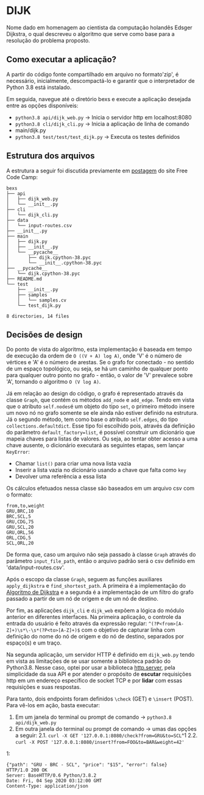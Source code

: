 # DIJK
Nome dado em homenagem ao cientista da computação holandês Edsger Dijkstra, o qual descreveu o algoritmo que serve como base para a resolução do problema proposto.

## Como executar a aplicação?
A partir do código fonte compartilhado em arquivo no formato'zip', é necessário, inicialmente, descompactá-lo e garantir que o interpretador de Python 3.8 está instalado.

Em seguida, navegue até o diretório bexs e execute a aplicação desejada entre as opções disponíveis:

- `python3.8 api/dijk_web.py` -> Inicia o servidor http em localhost:8080
- `python3.8 cli/dijk_cli.py` ->  Inicia a aplicação de linha de comando
- main/dijk.py
- `python3.8 test/test/test_dijk.py` -> Executa os testes definidos

## Estrutura dos arquivos

A estrutura a seguir foi discutida previamente em [postagem](https://www.freecodecamp.org/news/structuring-a-flask-restplus-web-service-for-production-builds-c2ec676de563/) do site Free Code Camp:

```
bexs
├── api
│   ├── dijk_web.py
│   └── __init__.py
├── cli
│   └── dijk_cli.py
├── data
│   └── input-routes.csv
├── __init__.py
├── main
│   ├── dijk.py
│   ├── __init__.py
│   └── __pycache__
│       ├── dijk.cpython-38.pyc
│       └── __init__.cpython-38.pyc
├── __pycache__
│   └── dijk.cpython-38.pyc
├── README.md
└── test
    ├── __init__.py
    ├── samples
    │   └── samples.cv
    └── test_dijk.py

8 directories, 14 files
```

## Decisões de design

Do ponto de vista do algoritmo, esta implementação é baseada em tempo de execução da ordem de `O ((V + A) log A)`, onde 'V' é o número de vértices e 'A' é o número de arestas. Se o grafo for conectado - no sentido de um espaço topológico, ou seja, se há um caminho de qualquer ponto para qualquer outro ponto no grafo - então, o valor de 'V' prevalece sobre 'A', tornando o algoritmo `O (V log A)`.

Já em relação ao design do código, o grafo é representado através da classe `Graph`, que contém os métodos `add_node` e `add_edge`. Tendo em vista que o atributo `self.nodes`é um objeto do tipo `set`, o primeiro método insere um novo nó no grafo somente se ele ainda não estiver definido na estrutura. Já o segundo método, tem como base o atributo `self.edges`, do tipo `collections.defaultdict`. Esse tipo foi escolhido pois, através da definição do parâmetro `default_factory=list`, é possível construir um dicionário que mapeia chaves para listas de valores. Ou seja, ao tentar obter acesso a uma chave ausente, o dicionário executará as seguintes etapas, sem lançar `KeyError`:

- Chamar `list()` para criar uma nova lista vazia
- Inserir a lista vazia no dicionário usando a chave que falta como `key`
- Devolver uma referência a essa lista

Os cálculos efetuados nessa classe são baseados em um arquivo csv com o formato:

```csv
from,to,weight
GRU,BRC,10
BRC,SCL,5
GRU,CDG,75
GRU,SCL,20
GRU,ORL,56
ORL,CDG,5
SCL,ORL,20
```
De forma que, caso um arquivo não seja passado à classe `Graph` através do parâmetro `input_file_path`, então o arquivo padrão será o csv definido em 'data/input-routes.csv'.

Após o escopo da classe `Graph`, seguem as funções auxiliares `apply_dijkstra` e `find_shortest_path`. A primeira é a implementação do [Algoritmo de Dijkstra](https://www.ime.usp.br/~pf/algoritmos_para_grafos/aulas/dijkstra.html) e a segunda é a implementação de um filtro do grafo passado a partir de um nó de origem e de um nó de destino.

Por fim, as aplicações `dijk_cli` e `dijk_web` expõem a lógica do módulo anterior en diferentes interfaces. Na primeira aplicação, o controle da entrada do usuário é feito através da expressão regular: `^(?P<from>[A-Z]+)\s*\-\s*(?P<to>[A-Z]+)$` com o objetivo de capturar linha com definição do nome do nó de origem e do nó de destino, separados por espaço(s) e um traço.

Na segunda aplicação, um servidor HTTP é definido em `dijk_web.py` tendo em vista as limitações de se usar somente a biblioteca padrão do Python3.8. Nesse caso, optei por usar a biblioteca [http.server](https://docs.python.org/3/library/http.server.html), pela simplicidade da sua API e por atender o propósito de **escutar** requisições http em um endereço específico de socket TCP e por **lidar** com essas requisições e suas respostas.

Para tanto, dois endpoints foram definidos `\check` (GET) e `\insert` (POST). Para vê-los em ação, basta executar:

1. Em um janela do terminal ou prompt de comando -> `python3.8 api/dijk_web.py`
2. Em outra janela do terminal ou prompt de comando -> umas das opções a seguir:
2.1. `curl -X GET '127.0.0.1:8080/check?from=GRU&to=SCL`^1
2.2. `curl -X POST '127.0.0.1:8080/insert?from=FOO&to=BAR&weight=42'`


1: 
```
{"path": "GRU - BRC - SCL", "price": "$15", "error": false}
HTTP/1.0 200 OK
Server: BaseHTTP/0.6 Python/3.8.2
Date: Fri, 04 Sep 2020 03:12:00 GMT
Content-Type: application/json
```
